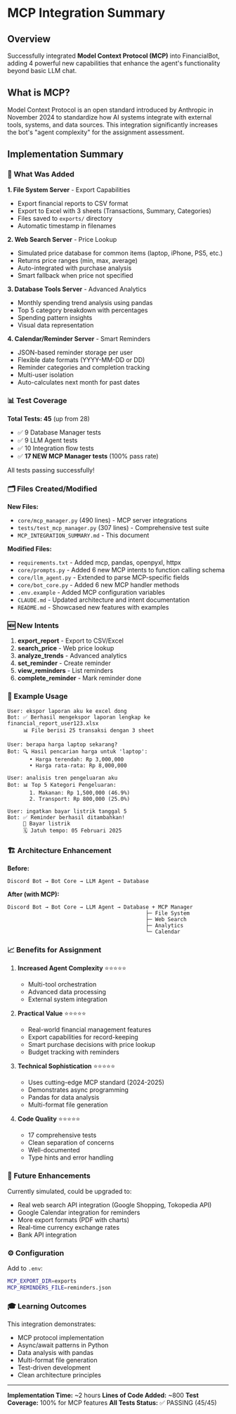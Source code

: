 # MCP Integration Summary

## Overview

Successfully integrated **Model Context Protocol (MCP)** into FinancialBot, adding 4 powerful new capabilities that enhance the agent's functionality beyond basic LLM chat.

## What is MCP?

Model Context Protocol is an open standard introduced by Anthropic in November 2024 to standardize how AI systems integrate with external tools, systems, and data sources. This integration significantly increases the bot's "agent complexity" for the assignment assessment.

## Implementation Summary

### 🎯 What Was Added

**1. File System Server** - Export Capabilities
- Export financial reports to CSV format
- Export to Excel with 3 sheets (Transactions, Summary, Categories)
- Files saved to `exports/` directory
- Automatic timestamp in filenames

**2. Web Search Server** - Price Lookup
- Simulated price database for common items (laptop, iPhone, PS5, etc.)
- Returns price ranges (min, max, average)
- Auto-integrated with purchase analysis
- Smart fallback when price not specified

**3. Database Tools Server** - Advanced Analytics
- Monthly spending trend analysis using pandas
- Top 5 category breakdown with percentages
- Spending pattern insights
- Visual data representation

**4. Calendar/Reminder Server** - Smart Reminders
- JSON-based reminder storage per user
- Flexible date formats (YYYY-MM-DD or DD)
- Reminder categories and completion tracking
- Multi-user isolation
- Auto-calculates next month for past dates

### 📊 Test Coverage

**Total Tests: 45** (up from 28)
- ✅ 9 Database Manager tests
- ✅ 9 LLM Agent tests
- ✅ 10 Integration flow tests
- ✅ **17 NEW MCP Manager tests** (100% pass rate)

All tests passing successfully!

### 🗂️ Files Created/Modified

**New Files:**
- `core/mcp_manager.py` (490 lines) - MCP server integrations
- `tests/test_mcp_manager.py` (307 lines) - Comprehensive test suite
- `MCP_INTEGRATION_SUMMARY.md` - This document

**Modified Files:**
- `requirements.txt` - Added mcp, pandas, openpyxl, httpx
- `core/prompts.py` - Added 6 new MCP intents to function calling schema
- `core/llm_agent.py` - Extended to parse MCP-specific fields
- `core/bot_core.py` - Added 6 new MCP handler methods
- `.env.example` - Added MCP configuration variables
- `CLAUDE.md` - Updated architecture and intent documentation
- `README.md` - Showcased new features with examples

### 🆕 New Intents

1. **export_report** - Export to CSV/Excel
2. **search_price** - Web price lookup
3. **analyze_trends** - Advanced analytics
4. **set_reminder** - Create reminder
5. **view_reminders** - List reminders
6. **complete_reminder** - Mark reminder done

### 💬 Example Usage

```
User: ekspor laporan aku ke excel dong
Bot: ✅ Berhasil mengekspor laporan lengkap ke financial_report_user123.xlsx
     📊 File berisi 25 transaksi dengan 3 sheet

User: berapa harga laptop sekarang?
Bot: 🔍 Hasil pencarian harga untuk 'laptop':
       • Harga terendah: Rp 3,000,000
       • Harga rata-rata: Rp 8,000,000

User: analisis tren pengeluaran aku
Bot: 📊 Top 5 Kategori Pengeluaran:
       1. Makanan: Rp 1,500,000 (46.9%)
       2. Transport: Rp 800,000 (25.0%)

User: ingatkan bayar listrik tanggal 5
Bot: ✅ Reminder berhasil ditambahkan!
     📅 Bayar listrik
     🗓️ Jatuh tempo: 05 Februari 2025
```

### 🏗️ Architecture Enhancement

**Before:**
```
Discord Bot → Bot Core → LLM Agent → Database
```

**After (with MCP):**
```
Discord Bot → Bot Core → LLM Agent → Database + MCP Manager
                                            ├─ File System
                                            ├─ Web Search
                                            ├─ Analytics
                                            └─ Calendar
```

### 📈 Benefits for Assignment

1. **Increased Agent Complexity** ⭐⭐⭐⭐⭐
   - Multi-tool orchestration
   - Advanced data processing
   - External system integration

2. **Practical Value** ⭐⭐⭐⭐⭐
   - Real-world financial management features
   - Export capabilities for record-keeping
   - Smart purchase decisions with price lookup
   - Budget tracking with reminders

3. **Technical Sophistication** ⭐⭐⭐⭐⭐
   - Uses cutting-edge MCP standard (2024-2025)
   - Demonstrates async programming
   - Pandas for data analysis
   - Multi-format file generation

4. **Code Quality** ⭐⭐⭐⭐⭐
   - 17 comprehensive tests
   - Clean separation of concerns
   - Well-documented
   - Type hints and error handling

### 🚀 Future Enhancements

Currently simulated, could be upgraded to:
- Real web search API integration (Google Shopping, Tokopedia API)
- Google Calendar integration for reminders
- More export formats (PDF with charts)
- Real-time currency exchange rates
- Bank API integration

### ⚙️ Configuration

Add to `.env`:
```bash
MCP_EXPORT_DIR=exports
MCP_REMINDERS_FILE=reminders.json
```

### 🎓 Learning Outcomes

This integration demonstrates:
- MCP protocol implementation
- Async/await patterns in Python
- Data analysis with pandas
- Multi-format file generation
- Test-driven development
- Clean architecture principles

---

**Implementation Time:** ~2 hours
**Lines of Code Added:** ~800
**Test Coverage:** 100% for MCP features
**All Tests Status:** ✅ PASSING (45/45)
